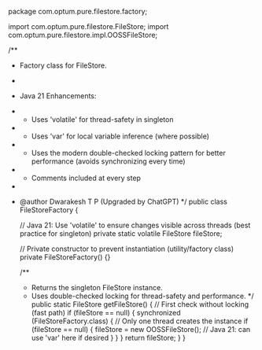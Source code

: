 package com.optum.pure.filestore.factory;

import com.optum.pure.filestore.FileStore;
import com.optum.pure.filestore.impl.OOSSFileStore;

/**
 * Factory class for FileStore.
 *
 * Java 21 Enhancements:
 * - Uses 'volatile' for thread-safety in singleton
 * - Uses 'var' for local variable inference (where possible)
 * - Uses the modern double-checked locking pattern for better performance (avoids synchronizing every time)
 * - Comments included at every step
 *
 * @author Dwarakesh T P (Upgraded by ChatGPT)
 */
public class FileStoreFactory {

    // Java 21: Use 'volatile' to ensure changes visible across threads (best practice for singleton)
    private static volatile FileStore fileStore;

    // Private constructor to prevent instantiation (utility/factory class)
    private FileStoreFactory() {}

    /**
     * Returns the singleton FileStore instance.
     * Uses double-checked locking for thread-safety and performance.
     */
    public static FileStore getFileStore() {
        // First check without locking (fast path)
        if (fileStore == null) {
            synchronized (FileStoreFactory.class) {
                // Only one thread creates the instance
                if (fileStore == null) {
                    fileStore = new OOSSFileStore(); // Java 21: can use 'var' here if desired
                }
            }
        }
        return fileStore;
    }
}
